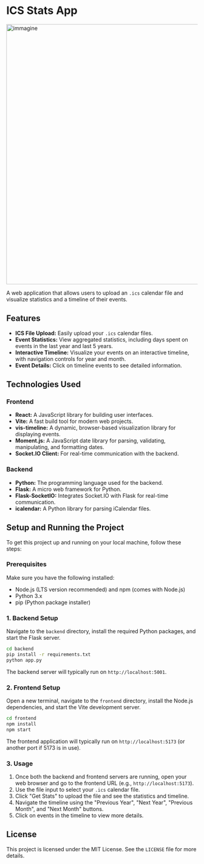 # ICS Stats App
<img width="1554" height="685" alt="immagine" src="https://github.com/user-attachments/assets/31cc5e06-eb58-402f-8e6d-13a88ea85fea" />

A web application that allows users to upload an `.ics` calendar file and visualize statistics and a timeline of their events.

## Features

*   **ICS File Upload:** Easily upload your `.ics` calendar files.
*   **Event Statistics:** View aggregated statistics, including days spent on events in the last year and last 5 years.
*   **Interactive Timeline:** Visualize your events on an interactive timeline, with navigation controls for year and month.
*   **Event Details:** Click on timeline events to see detailed information.

## Technologies Used

### Frontend
*   **React:** A JavaScript library for building user interfaces.
*   **Vite:** A fast build tool for modern web projects.
*   **vis-timeline:** A dynamic, browser-based visualization library for displaying events.
*   **Moment.js:** A JavaScript date library for parsing, validating, manipulating, and formatting dates.
*   **Socket.IO Client:** For real-time communication with the backend.

### Backend
*   **Python:** The programming language used for the backend.
*   **Flask:** A micro web framework for Python.
*   **Flask-SocketIO:** Integrates Socket.IO with Flask for real-time communication.
*   **icalendar:** A Python library for parsing iCalendar files.

## Setup and Running the Project

To get this project up and running on your local machine, follow these steps:

### Prerequisites

Make sure you have the following installed:
*   Node.js (LTS version recommended) and npm (comes with Node.js)
*   Python 3.x
*   pip (Python package installer)

### 1. Backend Setup

Navigate to the `backend` directory, install the required Python packages, and start the Flask server.

```bash
cd backend
pip install -r requirements.txt
python app.py
```
The backend server will typically run on `http://localhost:5001`.

### 2. Frontend Setup

Open a new terminal, navigate to the `frontend` directory, install the Node.js dependencies, and start the Vite development server.

```bash
cd frontend
npm install
npm start
```
The frontend application will typically run on `http://localhost:5173` (or another port if 5173 is in use).

### 3. Usage

1.  Once both the backend and frontend servers are running, open your web browser and go to the frontend URL (e.g., `http://localhost:5173`).
2.  Use the file input to select your `.ics` calendar file.
3.  Click "Get Stats" to upload the file and see the statistics and timeline.
4.  Navigate the timeline using the "Previous Year", "Next Year", "Previous Month", and "Next Month" buttons.
5.  Click on events in the timeline to view more details.

## License

This project is licensed under the MIT License. See the `LICENSE` file for more details.
